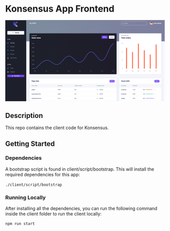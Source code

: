 # Konsensus App Frontend

<img src="./konsensus_dash.png" alt="Team Logo" width="1200"/>


## Description

This repo contains the client code for Konsensus.


## Getting Started

### Dependencies

A bootstrap script is found in client/script/bootstrap. This will install the required dependencies for this app:

`./client/script/bootstrap`

### Running Locally

After installing all the dependencies, you can run the following command inside the client folder to run the client locally:
```
npm run start
```
